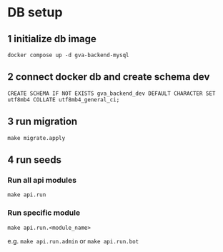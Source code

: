 # DB setup

## 1 initialize db image

`docker compose up -d gva-backend-mysql`

## 2 connect docker db and create schema dev

`CREATE SCHEMA IF NOT EXISTS gva_backend_dev DEFAULT CHARACTER SET utf8mb4 COLLATE utf8mb4_general_ci;`

## 3 run migration

`make migrate.apply`

## 4 run seeds

### Run all api modules

`make api.run`

### Run specific module

`make api.run.<module_name>`

e.g. `make api.run.admin` or `make api.run.bot`
